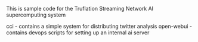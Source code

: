 This is sample code for the Truflation Streaming Network AI supercomputing system

cci - contains a simple system for distributing twitter analysis
open-webui - contains devops scripts for setting up an internal ai server
